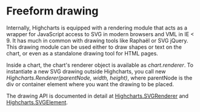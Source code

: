 # Freeform drawing

Internally, Highcharts is equipped with a rendering module that acts as a wrapper for JavaScript access to SVG in modern browsers and VML in IE < 9. It has much in common with drawing tools like Raphaël or SVG jQuery. This drawing module can be used either to draw shapes or text on the chart, or even as a standalone drawing tool for HTML pages.

Inside a chart, the chart's renderer object is available as _chart.renderer_. To instantiate a new SVG drawing outside Highcharts, you call new _Highcharts.Renderer(parentNode, width, height)_, where parentNode is the div or container element where you want the drawing to be placed.

The drawing API is documented in detail at [Highcharts.SVGRenderer](https://api.highcharts.com/class-reference/Highcharts.SVGRenderer) and [Highcharts.SVGElement](https://api.highcharts.com/class-reference/Highcharts.SVGElement).
